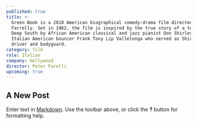 ```yaml
---
published: true
title: >-
  Green Book is a 2018 American biographical comedy-drama film directed by Peter
  Farrelly. Set in 1962, the film is inspired by the true story of a tour of the
  Deep South by African American classical and jazz pianist Don Shirley and
  Italian American bouncer Frank Tony Lip Vallelonga who served as Shirleys
  driver and bodyguard.
category: film
role: Italian
company: Hollywood
director: Peter Farelli
upcoming: true
---
```

## A New Post

Enter text in [Markdown](http://daringfireball.net/projects/markdown/). Use the toolbar above, or click the **?** button for formatting help.
